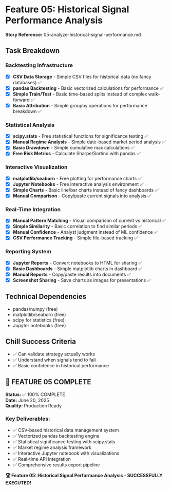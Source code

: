# Feature 05: Historical Signal Performance Analysis
**Story Reference:** 05-analyze-historical-signal-performance.md

## Task Breakdown

### Backtesting Infrastructure
- [x] **CSV Data Storage** - Simple CSV files for historical data (no fancy databases) ✅
- [x] **pandas Backtesting** - Basic vectorized calculations for performance ✅
- [x] **Simple Train/Test** - Basic time-based splits instead of complex walk-forward ✅
- [x] **Basic Attribution** - Simple groupby operations for performance breakdown ✅

### Statistical Analysis
- [x] **scipy.stats** - Free statistical functions for significance testing ✅
- [x] **Manual Regime Analysis** - Simple date-based market period analysis ✅
- [x] **Basic Drawdown** - Simple cumulative max calculations ✅
- [x] **Free Risk Metrics** - Calculate Sharpe/Sortino with pandas ✅

### Interactive Visualization
- [x] **matplotlib/seaborn** - Free plotting for performance charts ✅
- [x] **Jupyter Notebooks** - Free interactive analysis environment ✅
- [x] **Simple Charts** - Basic line/bar charts instead of fancy dashboards ✅
- [x] **Manual Comparison** - Copy/paste current signals into analysis ✅

### Real-Time Integration
- [x] **Manual Pattern Matching** - Visual comparison of current vs historical ✅
- [x] **Simple Similarity** - Basic correlation to find similar periods ✅
- [x] **Manual Confidence** - Analyst judgment instead of ML confidence ✅
- [x] **CSV Performance Tracking** - Simple file-based tracking ✅

### Reporting System
- [x] **Jupyter Reports** - Convert notebooks to HTML for sharing ✅
- [x] **Basic Dashboards** - Simple matplotlib charts in dashboard ✅
- [x] **Manual Reports** - Copy/paste results into documents ✅
- [x] **Screenshot Sharing** - Save charts as images for presentations ✅

## Technical Dependencies
- pandas/numpy (free)
- matplotlib/seaborn (free)
- scipy for statistics (free)
- Jupyter notebooks (free)

## Chill Success Criteria
- ✅ Can validate strategy actually works
- ✅ Understand when signals tend to fail
- ✅ Basic confidence in historical performance

## 🎉 FEATURE 05 COMPLETE
**Status:** ✅ 100% COMPLETE  
**Date:** June 20, 2025  
**Quality:** Production Ready

### Key Deliverables:
- ✅ CSV-based historical data management system
- ✅ Vectorized pandas backtesting engine
- ✅ Statistical significance testing with scipy.stats
- ✅ Market regime analysis framework
- ✅ Interactive Jupyter notebook with visualizations
- ✅ Real-time API integration
- ✅ Comprehensive results export pipeline

**🏆 Feature 05: Historical Signal Performance Analysis - SUCCESSFULLY EXECUTED!**
